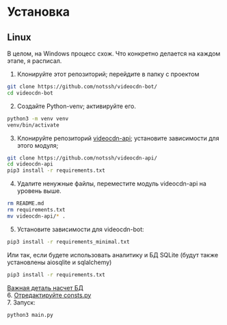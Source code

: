 # Установка

## Linux
В целом, на Windows процесс схож. Что конкретно делается на каждом этапе, я расписал.

1. Клонируйте этот репозиторий; перейдите в папку с проектом
```bash
git clone https://github.com/notssh/videocdn-bot/
cd videocdn-bot
```
2. Создайте Python-venv; активируйте его.
```bash
python3 -m venv venv
venv/bin/activate
```
3. Клонируйте репозиторий [videocdn-api](https://github.com/notssh/videocdn-api/); установите зависимости для этого модуля;
```bash
git clone https://github.com/notssh/videocdn-api/
cd videocdn-api
pip3 install -r requirements.txt
```
4. Удалите ненужные файлы, переместите модуль videocdn-api на уровень выше.
```bash
rm README.md
rm requirements.txt
mv videocdn-api/* .
```
5. Установите зависимости для videocdn-bot:
```bash
pip3 install -r requirements_minimal.txt
```
Или так, если будете использовать аналитику и БД SQLite (будут также установлены aiosqlite и sqlalchemy) 
```bash
pip3 install -r requirements.txt
```
[Важная деталь насчет БД](https://github.com/notssh/videocdn-bot/blob/main/docs/db.md)  
6. [Отредактируйте consts.py](https://github.com/notssh/videocdn-bot/blob/main/docs/consts.md)  
7. Запуск:
```bash
python3 main.py
```
